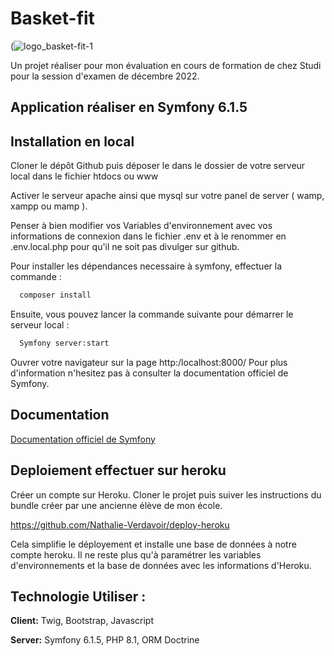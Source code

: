# Basket-fit
 (![logo_basket-fit-1](https://user-images.githubusercontent.com/82384109/199078025-4ee6d2aa-3c78-404d-8c1a-5aa72ec4e4c6.png)


Un projet réaliser pour mon évaluation en cours de formation de chez Studi pour la session d'examen de décembre 2022.

## Application réaliser en Symfony 6.1.5   

## Installation en local

Cloner le dépôt Github puis déposer le dans le dossier de votre serveur local dans le fichier htdocs ou www 

Activer le serveur apache ainsi que mysql sur votre panel de server ( wamp, xampp ou mamp ).

Penser à bien modifier vos Variables d'environnement avec vos informations de connexion dans le fichier .env et à le renommer en .env.local.php pour qu'il ne soit pas divulger sur github. 

Pour installer les dépendances necessaire à symfony, effectuer la commande :
```bash
  composer install
```
Ensuite, vous pouvez lancer la commande suivante pour démarrer le serveur local :
```bash
  Symfony server:start
```
Ouvrer votre navigateur sur la page http:/localhost:8000/
Pour plus d'information n'hesitez pas à consulter la documentation officiel de Symfony. 

## Documentation

[Documentation officiel de Symfony](https://symfony.com/doc/current/index.html)


## Deploiement effectuer sur heroku

Créer un compte sur Heroku. 
Cloner le projet puis suiver les instructions du bundle créer par une ancienne élève de mon école.

https://github.com/Nathalie-Verdavoir/deploy-heroku

 Cela simplifie le déployement et installe une base de données à notre compte heroku.
 Il ne reste plus qu'à paramétrer les variables d'environnements et la base de données avec les informations d'Heroku.

## Technologie Utiliser :

**Client:** Twig, Bootstrap, Javascript 

**Server:** Symfony 6.1.5, PHP 8.1, ORM Doctrine
